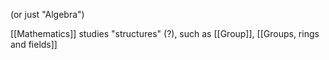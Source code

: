 (or just "Algebra")

[[Mathematics]]
studies "structures" (?), such as [[Group]], [[Groups, rings and fields]]
